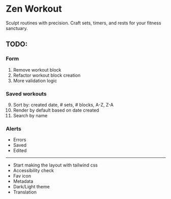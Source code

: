 # Zen Workout

Sculpt routines with precision. Craft sets, timers, and rests for your fitness sanctuary.

## TODO:

### Form

1. Remove workout block
2. Refactor workout block creation
3. More validation logic

### Saved workouts

9. Sort by: created date, # sets, # blocks, A-Z, Z-A
10. Render by default based on date created
11. Search by name

### Alerts

- Errors
- Saved
- Edited

---

- Start making the layout with tailwind css
- Accessibility check
- Fav icon
- Metadata
- Dark/Light theme
- Translation
